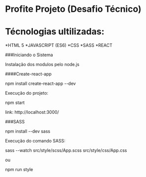 # Profite Projeto (Desafio Técnico)

# Técnologias ultilizadas:
*HTML 5
*JAVASCRIPT (ES6)
*CSS 
*SASS
*REACT

###Iniciando o Sistema

Instalação dos modulos pelo node.js

####Create-react-app

npm install create-react-app --dev 

Execução do projeto:

npm start

link: http://localhost:3000/

###SASS

npm install --dev sass

Execução do comando SASS:

sass --watch src/style/scss/App.scss src/style/css/App.css

ou

npm run style 
